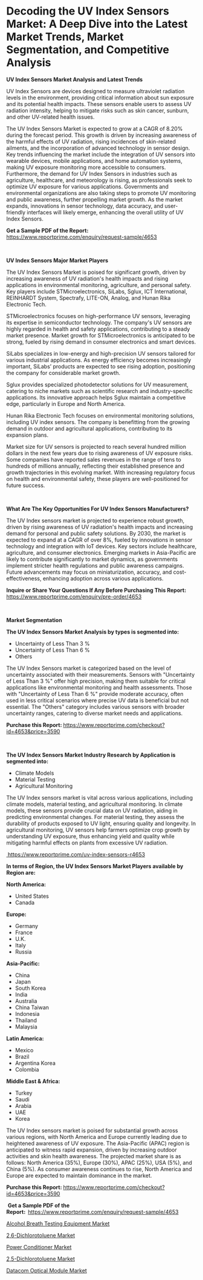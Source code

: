 <p><h1>Decoding the UV Index Sensors Market: A Deep Dive into the Latest Market Trends, Market Segmentation, and Competitive Analysis</h1></p><p><strong>UV Index Sensors Market Analysis and Latest Trends</strong></p>
<p><p>UV Index Sensors are devices designed to measure ultraviolet radiation levels in the environment, providing critical information about sun exposure and its potential health impacts. These sensors enable users to assess UV radiation intensity, helping to mitigate risks such as skin cancer, sunburn, and other UV-related health issues.</p><p>The UV Index Sensors Market is expected to grow at a CAGR of 8.20% during the forecast period. This growth is driven by increasing awareness of the harmful effects of UV radiation, rising incidences of skin-related ailments, and the incorporation of advanced technology in sensor design. Key trends influencing the market include the integration of UV sensors into wearable devices, mobile applications, and home automation systems, making UV exposure monitoring more accessible to consumers. Furthermore, the demand for UV Index Sensors in industries such as agriculture, healthcare, and meteorology is rising, as professionals seek to optimize UV exposure for various applications. Governments and environmental organizations are also taking steps to promote UV monitoring and public awareness, further propelling market growth. As the market expands, innovations in sensor technology, data accuracy, and user-friendly interfaces will likely emerge, enhancing the overall utility of UV Index Sensors.</p></p>
<p><strong>Get a Sample PDF of the Report:&nbsp;</strong> <a href="https://www.reportprime.com/enquiry/request-sample/4653">https://www.reportprime.com/enquiry/request-sample/4653</a></p>
<p>&nbsp;</p>
<p><strong>UV Index Sensors Major Market Players</strong></p>
<p><p>The UV Index Sensors Market is poised for significant growth, driven by increasing awareness of UV radiation's health impacts and rising applications in environmental monitoring, agriculture, and personal safety. Key players include STMicroelectronics, SiLabs, Sglux, ICT International, REINHARDT System, Spectrafy, LITE-ON, Analog, and Hunan Rika Electronic Tech.</p><p>STMicroelectronics focuses on high-performance UV sensors, leveraging its expertise in semiconductor technology. The company's UV sensors are highly regarded in health and safety applications, contributing to a steady market presence. Market growth for STMicroelectronics is anticipated to be strong, fueled by rising demand in consumer electronics and smart devices.</p><p>SiLabs specializes in low-energy and high-precision UV sensors tailored for various industrial applications. As energy efficiency becomes increasingly important, SiLabs’ products are expected to see rising adoption, positioning the company for considerable market growth. </p><p>Sglux provides specialized photodetector solutions for UV measurement, catering to niche markets such as scientific research and industry-specific applications. Its innovative approach helps Sglux maintain a competitive edge, particularly in Europe and North America.</p><p>Hunan Rika Electronic Tech focuses on environmental monitoring solutions, including UV index sensors. The company is benefitting from the growing demand in outdoor and agricultural applications, contributing to its expansion plans.</p><p>Market size for UV sensors is projected to reach several hundred million dollars in the next few years due to rising awareness of UV exposure risks. Some companies have reported sales revenues in the range of tens to hundreds of millions annually, reflecting their established presence and growth trajectories in this evolving market. With increasing regulatory focus on health and environmental safety, these players are well-positioned for future success.</p></p>
<p>&nbsp;</p>
<p><strong>What Are The Key Opportunities For UV Index Sensors Manufacturers?</strong></p>
<p><p>The UV Index sensors market is projected to experience robust growth, driven by rising awareness of UV radiation's health impacts and increasing demand for personal and public safety solutions. By 2030, the market is expected to expand at a CAGR of over 8%, fueled by innovations in sensor technology and integration with IoT devices. Key sectors include healthcare, agriculture, and consumer electronics. Emerging markets in Asia-Pacific are likely to contribute significantly to market dynamics, as governments implement stricter health regulations and public awareness campaigns. Future advancements may focus on miniaturization, accuracy, and cost-effectiveness, enhancing adoption across various applications.</p></p>
<p><strong>Inquire or Share Your Questions If Any Before Purchasing This Report:</strong> <a href="https://www.reportprime.com/enquiry/pre-order/4653">https://www.reportprime.com/enquiry/pre-order/4653</a></p>
<p>&nbsp;</p>
<p><strong>Market Segmentation</strong></p>
<p><strong>The UV Index Sensors Market Analysis by types is segmented into:</strong></p>
<p><ul><li>Uncertainty of Less Than 3 %</li><li>Uncertainty of Less Than 6 %</li><li>Others</li></ul></p>
<p><p>The UV Index Sensors market is categorized based on the level of uncertainty associated with their measurements. Sensors with "Uncertainty of Less Than 3 %" offer high precision, making them suitable for critical applications like environmental monitoring and health assessments. Those with "Uncertainty of Less Than 6 %" provide moderate accuracy, often used in less critical scenarios where precise UV data is beneficial but not essential. The "Others" category includes various sensors with broader uncertainty ranges, catering to diverse market needs and applications.</p></p>
<p><strong>Purchase this Report:&nbsp;</strong><a href="https://www.reportprime.com/checkout?id=4653&price=3590">https://www.reportprime.com/checkout?id=4653&price=3590</a></p>
<p>&nbsp;</p>
<p><strong>The UV Index Sensors Market Industry Research by Application is segmented into:</strong></p>
<p><ul><li>Climate Models</li><li>Material Testing</li><li>Agricultural Monitoring</li></ul></p>
<p><p>The UV Index sensors market is vital across various applications, including climate models, material testing, and agricultural monitoring. In climate models, these sensors provide crucial data on UV radiation, aiding in predicting environmental changes. For material testing, they assess the durability of products exposed to UV light, ensuring quality and longevity. In agricultural monitoring, UV sensors help farmers optimize crop growth by understanding UV exposure, thus enhancing yield and quality while mitigating harmful effects on plants from excessive UV radiation.</p></p>
<p><a href="https://www.reportprime.com/uv-index-sensors-r4653">&nbsp;https://www.reportprime.com/uv-index-sensors-r4653</a></p>
<p><strong>In terms of Region, the UV Index Sensors Market Players available by Region are:</strong></p>
<p>
    <p> <strong> North America: </strong>
        <ul>
            <li>United States</li>
            <li>Canada</li>
        </ul>
        </p> 
    <p> <strong> Europe: </strong>
        <ul>
            <li>Germany</li>
            <li>France</li>
            <li>U.K.</li>
            <li>Italy</li>
            <li>Russia</li>
        </ul>
        </p> 
    <p> <strong> Asia-Pacific: </strong>
        <ul>
            <li>China</li>
            <li>Japan</li>
            <li>South Korea</li>
            <li>India</li>
            <li>Australia</li>
            <li>China Taiwan</li>
            <li>Indonesia</li>
            <li>Thailand</li>
            <li>Malaysia</li>
        </ul>
        </p> 
    <p> <strong> Latin America: </strong>
        <ul>
            <li>Mexico</li>
            <li>Brazil</li>
            <li>Argentina Korea</li>
            <li>Colombia</li>
        </ul>
        </p> 
    <p> <strong> Middle East & Africa: </strong>
        <ul>
            <li>Turkey</li>
            <li>Saudi</li>
            <li>Arabia</li>
            <li>UAE</li>
            <li>Korea</li>
        </ul>
    </p>
    </p>
<p><p>The UV Index sensors market is poised for substantial growth across various regions, with North America and Europe currently leading due to heightened awareness of UV exposure. The Asia-Pacific (APAC) region is anticipated to witness rapid expansion, driven by increasing outdoor activities and skin health awareness. The projected market share is as follows: North America (35%), Europe (30%), APAC (25%), USA (5%), and China (5%). As consumer awareness continues to rise, North America and Europe are expected to maintain dominance in the market.</p></p>
<p><strong>Purchase this Report: </strong><a href="https://www.reportprime.com/checkout?id=4653&price=3590">https://www.reportprime.com/checkout?id=4653&price=3590</a></p>
<p>&nbsp;<strong>Get a Sample PDF of the Report:&nbsp;&nbsp;</strong><a href="https://www.reportprime.com/enquiry/request-sample/4653">https://www.reportprime.com/enquiry/request-sample/4653</a></p>
<p><strong></strong></p>
<p><p><a href="https://www.linkedin.com/pulse/what-factors-influence-alcohol-breath-testing-equipment-market-w9gcc?trackingId=dC%2FaM9h5SWOz9oWqOBcJ7Q%3D%3D">Alcohol Breath Testing Equipment Market</a></p><p><a href="https://issuu.com/reportprime-2/docs/26-dichlorotoluene-market-size-2030_b2e11776a879b2">2,6-Dichlorotoluene Market</a></p><p><a href="https://www.linkedin.com/pulse/power-conditioner-market-analysis-report-global-insights-region-mtvgc?trackingId=5ejcMGl9Se2K919GnQ8IKQ%3D%3D">Power Conditioner Market</a></p><p><a href="https://issuu.com/reportprime-2/docs/25-dichlorotoluene-market-size-2030_66340d3eb47c95">2,5-Dichlorotoluene Market</a></p><p><a href="https://github.com/BryceTownsendr/Market-Research-Report-List-6/blob/main/datacom-optical-module-market.md">Datacom Optical Module Market</a></p></p>